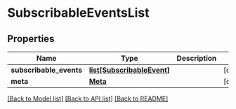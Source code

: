# SubscribableEventsList


## Properties
Name | Type | Description | Notes
------------ | ------------- | ------------- | -------------
**subscribable_events** | [**list[SubscribableEvent]**](SubscribableEvent.md) |  | [optional] 
**meta** | [**Meta**](Meta.md) |  | [optional] 

[[Back to Model list]](../README.md#documentation-for-models) [[Back to API list]](../README.md#documentation-for-api-endpoints) [[Back to README]](../README.md)


